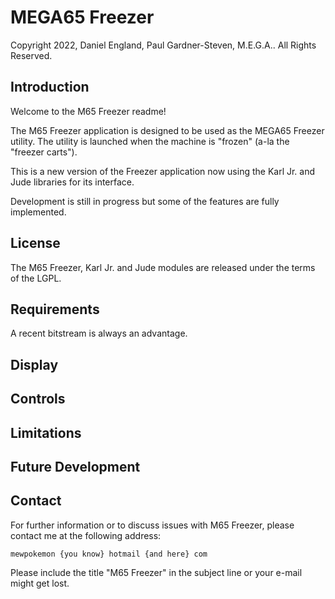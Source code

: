 # MEGA65 Freezer
Copyright 2022, Daniel England, Paul Gardner-Steven, M.E.G.A..  All Rights Reserved.


## Introduction
Welcome to the M65 Freezer readme!  

The M65 Freezer application is designed to be used as the MEGA65 Freezer utility.  The utility is launched when the machine is "frozen" (a-la the "freezer carts").

This is a new version of the Freezer application now using the Karl Jr. and Jude libraries for its interface.

Development is still in progress but some of the features are fully implemented.

## License
The M65 Freezer, Karl Jr. and Jude modules are released under the terms of the LGPL.

## Requirements
A recent bitstream is always an advantage.

## Display

## Controls

## Limitations


## Future Development

## Contact
For further information or to discuss issues with M65 Freezer, please contact me at the following address:

	mewpokemon {you know} hotmail {and here} com

Please include the title "M65 Freezer" in the subject line or your e-mail might get lost.
